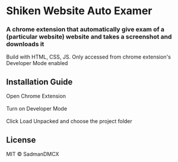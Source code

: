 # Shiken Website Auto Examer

### A chrome extension that automatically give exam of a (particular website) website and takes a screenshot and downloads it

Build with HTML, CSS, JS. Only accessed from chrome extension's Developer Mode enabled

## Installation Guide

Open Chrome Extension <br>  
Turn on Developer Mode <br>  
Click Load Unpacked and choose the project folder

## License
MIT &copy; SadmanDMCX 
